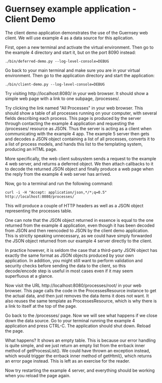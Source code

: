 <!--
    Guernsey - Library to simplify creating REST web services using Python and Twisted
    Copyright (C) 2016 Ingemar Nilsson

    This program is free software: you can redistribute it and/or modify
    it under the terms of the GNU General Public License as published by
    the Free Software Foundation, either version 3 of the License, or
    (at your option) any later version.

    This program is distributed in the hope that it will be useful,
    but WITHOUT ANY WARRANTY; without even the implied warranty of
    MERCHANTABILITY or FITNESS FOR A PARTICULAR PURPOSE.  See the
    GNU General Public License for more details.

    You should have received a copy of the GNU General Public License
    along with this program.  If not, see <http://www.gnu.org/licenses/>.
-->

# Guernsey example application - Client Demo

The client demo application demonstrates the use of the Guernsey web
client. We will use example 4 as a data source for this aplication.

First, open a new terminal and activate the virtual environment. Then
go to the example 4 directory and start it, but on the port 8090
instead:

```
./bin/deferred-demo.py --log-level-console=DEBUG
```

Go back to your main terminal and make sure you are in your virtual
environment. Then go to the application directory and start the
application:

```
./bin/client-demo.py --log-level-console=DEBUG
```

Try visiting http://localhost:8080/ in your web browser. It should
show a simple web page with a link to one subpage, /processes/.

Try clicking the link named "All Processes" in your web browser. This
should show a table of all processes running on your computer, with
several fields describing each process. This page is produced by the
server through contacting the example 4 application and requesting the
/processes/ resource as JSON. Thus the server is acting as a client
when communicating with the example 4 app. The example 5 server then
gets and decodes a JSON object containing a list of all processes,
converts it to a list of process models, and hands this list to the
templating system, producing an HTML page.

More specifically, the web client subsystem sends a request to the
example 4 web server, and returns a deferred object. We then attach
callbacks to it to decode the returned JSON object and finally produce
a web page when the reply from the example 4 web server has arrived.

Now, go to a terminal and run the following command:

```
curl -i -H "Accept: application/json,*/*;q=0.5" http://localhost:8080/processes/
```

This will produce a couple of HTTP headers as well as a JSON
object representing the processes table.

One can note that the JSON object returned in essence is equal to the
one returned from the example 4 application, even though it has been
decoded from JSON and then reencoded to JSON by the client demo
application. This is strictly speaking unnecessary, as we could have
simply forwarded the JSON object returned from our example 4 server
directly to the client.

In practice however, it is seldom the case that a third-party JSON
object has exactly the same format as JSON objects produced by your
own application. In addition, you might still want to perform
validation and security checks before sending the data to the client,
so this decode/encode step is useful in most cases even if it may seem
superfluous at a glance.

Now visit the URL http://localhost:8080/processes/root/ in your web
browser. This page calls the code in the ProcessesResource instance to
get the actual data, and then just removes the data items it does not
want. It also reuses the same template as ProcessesResource, which is
why there is a link to itself at the top of the page.

Go back to the /processes/ page. Now we will see what happens if we
close down the data source. Go to your terminal running the example 4
application and press CTRL-C. The application should shut down. Reload
the page.

What happens? It shows an empty table. This is because our error
handling is quite simple, and we just return an empty list from the
errback inner method of getProcessList(). We could have thrown an
exception instead, which would trigger the errback inner method of
getHtml(), which returns an error page instead. This is left as an
exercise for the reader.

Now try restarting the example 4 server, and everything should be
working when you reload the page again.
